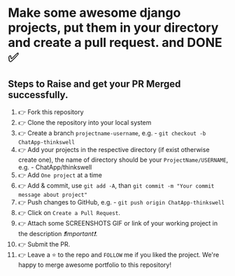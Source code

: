 # Make some awesome django projects, put them in your directory and create a pull request. and DONE ✅

## Steps to Raise and get your PR Merged successfully.
1.  👉 Fork this repository
2.  👉 Clone the repository into your local system
3.  👉 Create a branch ```projectname-username```, e.g. - ```git checkout -b ChatApp-thinkswell```
4.  👉 Add your projects in the respective directory (if exist otherwise create one), the name of directory should be your ```ProjectName/USERNAME```, e.g. - ChatApp/thinkswell
5.  👉 Add ```One project``` at a time
6.  👉 Add & commit, use ```git add -A```, than ```git commit -m "Your commit message about project"```
7.  👉 Push changes to GitHub, e.g. - ```git push origin ChatApp-thinkswell```
8.  👉 Click on `Create a Pull Request`.
9.  👉 Attach some SCREENSHOTS GIF or link of your working project in the description _❗Important❗_. 
10. 👉 Submit the PR.
11. 👉 Leave a ⭐ to the repo and `FOLLOW` me if you liked the project.
We're happy to merge awesome portfolio to this repository!
